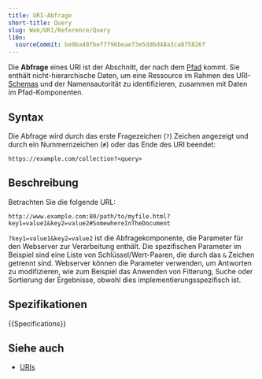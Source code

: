 ```yaml
---
title: URI-Abfrage
short-title: Query
slug: Web/URI/Reference/Query
l10n:
  sourceCommit: be9ba40fbef7f96beae73e5dd6d48a3ca875826f
---
```


Die **Abfrage** eines URI ist der Abschnitt, der nach dem [Pfad](/de/docs/Web/URI/Reference/Path) kommt. Sie enthält nicht-hierarchische Daten, um eine Ressource im Rahmen des URI-[Schemas](/de/docs/Web/URI/Reference/Schemes) und der Namensautorität zu identifizieren, zusammen mit Daten im Pfad-Komponenten.

## Syntax

Die Abfrage wird durch das erste Fragezeichen (`?`) Zeichen angezeigt und durch ein Nummernzeichen (`#`) oder das Ende des URI beendet:

```plain
https://example.com/collection?<query>
```

## Beschreibung

Betrachten Sie die folgende URL:

```url
http://www.example.com:80/path/to/myfile.html?key1=value1&key2=value2#SomewhereInTheDocument
```

`?key1=value1&key2=value2` ist die Abfragekomponente, die Parameter für den Webserver zur Verarbeitung enthält. Die spezifischen Parameter im Beispiel sind eine Liste von Schlüssel/Wert-Paaren, die durch das `&` Zeichen getrennt sind. Webserver können die Parameter verwenden, um Antworten zu modifizieren, wie zum Beispiel das Anwenden von Filterung, Suche oder Sortierung der Ergebnisse, obwohl dies implementierungsspezifisch ist.

## Spezifikationen

{{Specifications}}

## Siehe auch

- [URIs](/de/docs/Web/URI)
